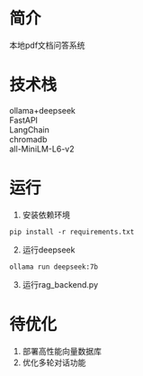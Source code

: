 # 简介
本地pdf文档问答系统
# 技术栈
ollama+deepseek  
FastAPI  
LangChain  
chromadb  
all-MiniLM-L6-v2  
# 运行
1. 安装依赖环境 
```
pip install -r requirements.txt
```
2. 运行deepseek
```commandline
ollama run deepseek:7b
```
3. 运行rag_backend.py

# 待优化
1. 部署高性能向量数据库
2. 优化多轮对话功能
